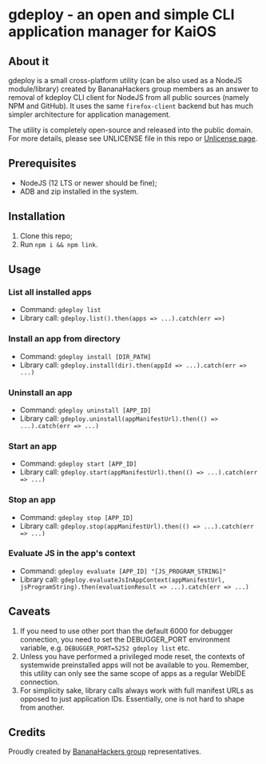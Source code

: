 # gdeploy - an open and simple CLI application manager for KaiOS

## About it

gdeploy is a small cross-platform utility (can be also used as a NodeJS module/library) created by BananaHackers group members as an answer to removal of kdeploy CLI client for NodeJS from all public sources (namely NPM and GitHub). It uses the same `firefox-client` backend but has much simpler architecture for application management.

The utility is completely open-source and released into the public domain. For more details, please see UNLICENSE file in this repo or [Unlicense page](https://unlicense.org).

## Prerequisites

- NodeJS (12 LTS or newer should be fine);
- ADB and zip installed in the system.

## Installation

1. Clone this repo;
2. Run `npm i && npm link`.

## Usage

### List all installed apps

- Command: `gdeploy list`
- Library call: `gdeploy.list().then(apps => ...).catch(err =>)`

### Install an app from directory

- Command: `gdeploy install [DIR_PATH]`
- Library call: `gdeploy.install(dir).then(appId => ...).catch(err => ...)`

### Uninstall an app

- Command: `gdeploy uninstall [APP_ID]`
- Library call: `gdeploy.uninstall(appManifestUrl).then(() => ...).catch(err => ...)`

### Start an app

- Command: `gdeploy start [APP_ID]`
- Library call: `gdeploy.start(appManifestUrl).then(() => ...).catch(err => ...)`

### Stop an app

- Command: `gdeploy stop [APP_ID]`
- Library call: `gdeploy.stop(appManifestUrl).then(() => ...).catch(err => ...)`

### Evaluate JS in the app's context

- Command: `gdeploy evaluate [APP_ID] "[JS_PROGRAM_STRING]"`
- Library call: `gdeploy.evaluateJsInAppContext(appManifestUrl, jsProgramString).then(evaluationResult => ...).catch(err => ...)`

## Caveats

1. If you need to use other port than the default 6000 for debugger connection, you need to set the DEBUGGER_PORT environment variable, e.g. `DEBUGGER_PORT=5252 gdeploy list` etc.
2. Unless you have performed a privileged mode reset, the contexts of systemwide preinstalled apps will not be available to you. Remember, this utility can only see the same scope of apps as a regular WebIDE connection.
3. For simplicity sake, library calls always work with full manifest URLs as opposed to just application IDs. Essentially, one is not hard to shape from another.

## Credits

Proudly created by [BananaHackers group](https://bananahackers.net) representatives.
